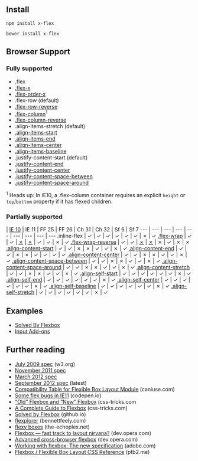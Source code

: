 ## Install

```
npm install x-flex
```

```
bower install x-flex
```

## Browser Support

### Fully supported

* .flex
* [.flex-x](http://jsbin.com/OCUloTi/2/)
* [.flex-order-x](http://jsbin.com/OreLiGi/2/)
* .flex-row (default)
* [.flex-row-reverse](http://jsbin.com/EHILoMUG/1)
* [.flex-column](http://jsbin.com/aVabEWOR/2/)<sup>1</sup>
* [.flex-column-reverse](http://jsbin.com/eGiHizE/1)
* .align-items-stretch (default)
* [.align-items-start](http://jsbin.com/ijorizo/1)
* [.align-items-end](http://jsbin.com/ayULeBE/2/)
* [.align-items-center](http://jsbin.com/epIGugO/2/)
* [.align-items-baseline](http://jsbin.com/AWOLUjEZ/1)
* .justify-content-start (default)
* [.justify-content-end](http://jsbin.com/OcUjiCeB/2/)
* [.justify-content-center](http://jsbin.com/ebExUVE/1/)
* [.justify-content-space-between](http://jsbin.com/ORiQEgi/1/)
* [.justify-content-space-around](http://jsbin.com/UyUFUgId/1/)

<sup>1</sup> Heads up: In IE10, a .flex-column container requires an explicit `height` or `top`/`bottom` property if it has flexed children.

### Partially supported

 | [IE 10](http://msdn.microsoft.com/en-us/library/ie/hh673531%28v=vs.85%29.aspx) | IE 11 | FF 25 | FF 26 | Ch 31 | Ch 32 | Sf 6 | Sf 7
--- | --- | --- | --- | --- | --- | --- | --- | ---
.inline-flex | ✓ | ✓ | ✓ | ✓ | ✓ | ✓ | ✗ | ✓
[.flex-wrap](http://jsbin.com/eyOSOhEK/2) | ✓ | ✓ | [✗](https://bugzilla.mozilla.org/show_bug.cgi?id=702508) | [✗](https://bugzilla.mozilla.org/show_bug.cgi?id=702508) | ✓ | ✓ | ✗ | ✓
[.flex-wrap-reverse](http://jsbin.com/oMepIziL/1) | ✓ | ✓ | [✗](https://bugzilla.mozilla.org/show_bug.cgi?id=702508) | [✗](https://bugzilla.mozilla.org/show_bug.cgi?id=702508) | ✗ | ✓ | ✗ | ✗
[.align-content-start](http://jsbin.com/UbaGiMAv/1/) | ✓ | ✓ | ✗ | ✗ | ✓ | ✓ | ✗ | ✓
[.align-content-end](http://jsbin.com/IBUpufA/1/) | ✓ | ✓ | ✗ | ✗ | ✓ | ✓ | ✓ | ✓
[.align-content-center](http://jsbin.com/afEYAGA/1/) | ✓ | ✓ | ✗ | ✗ | ✓ | ✓ | ✗ | ✓
[.align-content-space-between](http://jsbin.com/esIHijIv/1/) | ✓ | ✓ | ✗ | ✗ | ✓ | ✓ | ✗ | ✓
[.align-content-space-around](http://jsbin.com/upuRoxEN/1/) | ✓ | ✓ | ✗ | ✗ | ✓ | ✓ | ✗ | ✓
[.align-content-stretch](http://jsbin.com/IHeweLi/1/) | ✓ | ✓ | ✗ | ✗ | ✓ | ✓ | ✗ | ✓
[.align-self-start](http://jsbin.com/obibEzE/1/) | ✓ | ✓ | ✓ | ✓ | ✓ | ✓ | ✗ | ✓
[.align-self-end](http://jsbin.com/AXOlUco/1/) | ✓ | ✓ | ✓ | ✓ | ✓ | ✓ | ✗ | ✓
[.align-self-center](http://jsbin.com/IWOtadoL/1/) | ✓ | ✓ | ✓ | ✓ | ✓ | ✓ | ✗ | ✓
[.align-self-baseline](http://jsbin.com/eKAfiHa/1/) | ✓ | ✓ | ✓ | ✓ | ✓ | ✓ | ✗ | ✓
[.align-self-stretch](http://jsbin.com/OcUjiCeB/1/) | ✓ | ✓ | ✓ | ✓ | ✓ | ✓ | ✗ | ✓

## Examples 

* [Solved By Flexbox](http://philipwalton.github.io/solved-by-flexbox/)
 * [Input Add-ons](http://jsbin.com/aPAvoPe/2/)

## Further reading

* [July 2009 spec](http://www.w3.org/TR/2009/WD-css3-flexbox-20090723/) (w3.org)
* [November 2011 spec](http://www.w3.org/TR/2011/WD-css3-flexbox-20111129/)
* [March 2012 spec](http://www.w3.org/TR/2012/WD-css3-flexbox-20120322) 
* [September 2012 spec](http://www.w3.org/TR/css3-flexbox/) (latest)
* [Compatibility Table for Flexible Box Layout Module](http://caniuse.com/#feat=flexbox) (caniuse.com)
* [Some flex bugs in IE11](http://codepen.io/lerouxb/pen/jIkpD) (codepen.io)
* [“Old” Flexbox and “New” Flexbox](http://css-tricks.com/old-flexbox-and-new-flexbox/) (css-tricks.com
* [A Complete Guide to Flexbox](http://css-tricks.com/snippets/css/a-guide-to-flexbox/) (css-tricks.com)
* [Solved by Flexbox](http://philipwalton.github.io/solved-by-flexbox/) (github.io)
* [flexplorer](http://bennettfeely.com/flexplorer/) (bennettfeely.com)
* [flexy boxes](http://the-echoplex.net/flexyboxes/) (the-echoplex.net)
* [Flexbox — fast track to layout nirvana?](http://dev.opera.com/articles/view/flexbox-basics/) (dev.opera.com)
* [Advanced cross-browser flexbox](http://dev.opera.com/articles/view/advanced-cross-browser-flexbox/) (dev.opera.com)
* [Working with flexbox: The new specification](http://www.adobe.com/devnet/html5/articles/working-with-flexbox-the-new-spec.html) (adobe.com)
* [Flexbox / Flexible Box Layout CSS Reference](http://ptb2.me/flexbox/) (ptb2.me)